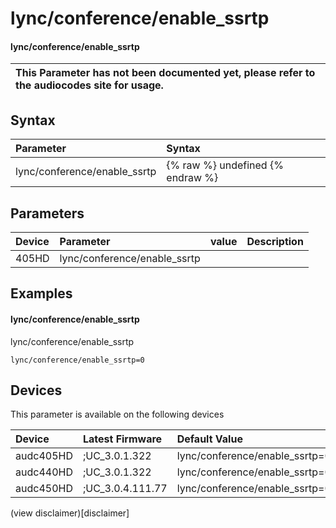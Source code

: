 ﻿---
description: lync/conference/enable_ssrtp
search: false
---

# lync/conference/enable_ssrtp

#### lync/conference/enable_ssrtp


| This Parameter has not been documented yet, please refer to the audiocodes site for usage.  |
| :--- |

## Syntax
| Parameter | Syntax |
| :--- | :--- |
|lync/conference/enable_ssrtp | {% raw %} undefined {% endraw %} |

## Parameters
|Device|Parameter|value|Description|
|:---|:---|:---|:---|
| 405HD | lync/conference/enable_ssrtp |  |  |

## Examples
#### lync/conference/enable_ssrtp

lync/conference/enable_ssrtp

```
lync/conference/enable_ssrtp=0
```

## Devices
This parameter is available on the following devices

| Device | Latest Firmware | Default Value |
|:---|:---|:---|
| audc405HD | ;UC_3.0.1.322 | lync/conference/enable_ssrtp=0 
| audc440HD | ;UC_3.0.1.322 | lync/conference/enable_ssrtp=0 
| audc450HD | ;UC_3.0.4.111.77 | lync/conference/enable_ssrtp=0 

(view disclaimer)[disclaimer]
